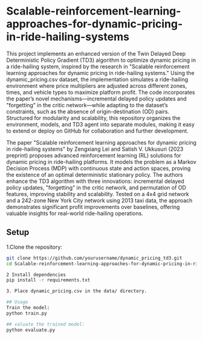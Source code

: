# Scalable-reinforcement-learning-approaches-for-dynamic-pricing-in-ride-hailing-systems
This project implements an enhanced version of the Twin Delayed Deep Deterministic Policy Gradient (TD3) algorithm to optimize dynamic pricing in a ride-hailing system, inspired by the research in "Scalable reinforcement learning approaches for dynamic pricing in ride-hailing systems." Using the dynamic_pricing.csv dataset, the implementation simulates a ride-hailing environment where price multipliers are adjusted across different zones, times, and vehicle types to maximize platform profit. The code incorporates the paper’s novel mechanisms—incremental delayed policy updates and "forgetting" in the critic network—while adapting to the dataset’s constraints, such as the absence of origin-destination (OD) pairs. Structured for modularity and scalability, this repository organizes the environment, models, and TD3 agent into separate modules, making it easy to extend or deploy on GitHub for collaboration and further development.

The paper "Scalable reinforcement learning approaches for dynamic pricing in ride-hailing systems" by Zengxiang Lei and Satish V. Ukkusuri (2023 preprint) proposes advanced reinforcement learning (RL) solutions for dynamic pricing in ride-hailing platforms. It models the problem as a Markov Decision Process (MDP) with continuous state and action spaces, proving the existence of an optimal deterministic stationary policy. The authors enhance the TD3 algorithm with three innovations: incremental delayed policy updates, "forgetting" in the critic network, and permutation of OD features, improving stability and scalability. Tested on a 4x4 grid network and a 242-zone New York City network using 2013 taxi data, the approach demonstrates significant profit improvements over baselines, offering valuable insights for real-world ride-hailing operations.
## Setup

1.Clone the repository:
   ```bash
   git clone https://github.com/yourusername/dynamic_pricing_td3.git
   cd Scalable-reinforcement-learning-approaches-for-dynamic-pricing-in-ride-hailing-systems

2 Install dependencies
pip install -r requirements.txt

3. Place dynamic_pricing.csv in the data/ directory.

## Usage
Train the model:
python train.py

## valuate the trained model:
python evaluate.py


